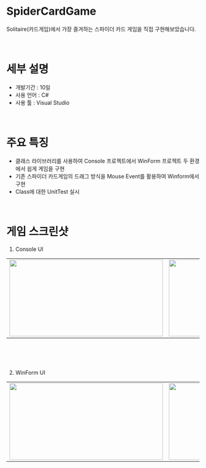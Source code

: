 # SpiderCardGame
Solitaire(카드게임)에서 가장 즐겨하는 스파이더 카드 게임을 직접 구현해보았습니다.
<br/><br/><br/>

# 세부 설명
- 개발기간 : 10일
- 사용 언어 : C#
- 사용 툴 : Visual Studio
<br/><br/><br/>

# 주요 특징
- 클래스 라이브러리를 사용하여 Console 프로젝트에서 WinForm 프로젝트 두 환경에서 쉽게 게임을 구현
- 기존 스파이더 카드게임의 드래그 방식을 Mouse Event를 활용하여 Winform에서 구현
- Class에 대한 UnitTest 실시
<br/><br/><br/>

# 게임 스크린샷
1. Console UI
<table>
  <tr>
<td><img src="https://user-images.githubusercontent.com/25303946/47336394-84875680-d6ca-11e8-8b7f-2a23a31262a9.png" width="400" height="200"/></td>
<td><img src="https://user-images.githubusercontent.com/25303946/47336396-88b37400-d6ca-11e8-810b-e1f70df2a721.png" width="400" height="200"/></td>
<td><img src="https://user-images.githubusercontent.com/25303946/47336400-8c46fb00-d6ca-11e8-8e28-97eaed774291.png" width="400" height="200"/></td>
  </tr>
</table>
<br/><br/><br/>

2. WinForm UI
<table>
  <tr>
<td><img src="https://user-images.githubusercontent.com/25303946/47336405-8ea95500-d6ca-11e8-8533-395bb361813d.png" width="400" height="200"/></td>
<td><img src="https://user-images.githubusercontent.com/25303946/47336407-92d57280-d6ca-11e8-9231-84e3ef58673e.png" width="400" height="200"/></td>
<td><img src="https://user-images.githubusercontent.com/25303946/47336412-949f3600-d6ca-11e8-9cd9-284bce8c438a.png" width="400" height="200"/></td>
  </tr>
</table>
<br/><br/><br/>
